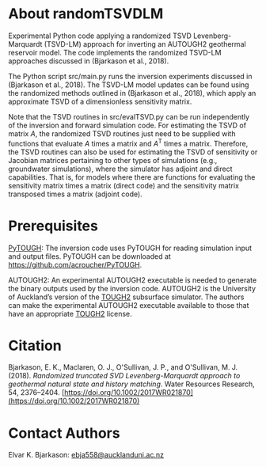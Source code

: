 # About randomTSVDLM
Experimental Python code applying a randomized TSVD Levenberg-Marquardt (TSVD-LM) approach for inverting
an AUTOUGH2 geothermal reservoir model. The code implements the randomized TSVD-LM approaches discussed
in (Bjarkason et al., 2018). 

The Python script src/main.py runs the inversion experiments discussed in (Bjarkason et al., 2018). 
The TSVD-LM model updates can be found using the randomized methods outlined in (Bjarkason et al., 2018),
which apply an approximate TSVD of a dimensionless sensitivity matrix. 

Note that the TSVD routines in src/evalTSVD.py can be run independently of the inversion and forward 
simulation code. For estimating the TSVD of matrix *A*, the randomized TSVD routines just need to be supplied
with functions that evaluate *A* times a matrix and *A*<sup>T</sup> times a matrix. Therefore, the TSVD routines can also be
used for estimating the TSVD of sensitivity or Jacobian matrices pertaining to other types of simulations 
(e.g., groundwater simulations), where the simulator has adjoint and direct capabilities. That is, for models 
where there are functions for evaluating the sensitivity matrix times a matrix (direct code) and the sensitivity 
matrix transposed times a matrix (adjoint code).

# Prerequisites
[PyTOUGH](https://github.com/acroucher/PyTOUGH): The inversion code uses PyTOUGH for reading simulation input and 
output files. PyTOUGH can be downloaded at https://github.com/acroucher/PyTOUGH.

AUTOUGH2: An experimental AUTOUGH2 executable is needed to generate the binary outputs used by the inversion code.
AUTOUGH2 is the University of Auckland’s version of the [TOUGH2](http://esd1.lbl.gov/research/projects/tough/) 
subsurface simulator. The authors can make the experimental AUTOUGH2 executable available to those that have an 
appropriate [TOUGH2](http://esd1.lbl.gov/research/projects/tough/) license.

# Citation
Bjarkason, E. K., Maclaren, O. J., O'Sullivan, J. P., and O'Sullivan, M. J. (2018). *Randomized truncated SVD Levenberg-Marquardt approach to geothermal natural state and history matching*. Water Resources Research, 54, 2376–2404. [https://doi.org/10.1002/2017WR021870](https://doi.org/10.1002/2017WR021870)

# Contact Authors
Elvar K. Bjarkason: ebja558@aucklanduni.ac.nz
